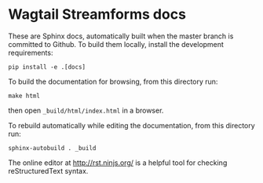# Wagtail Streamforms docs

These are Sphinx docs, automatically built when the master branch is committed to Github. To build them locally, install the development requirements:

    pip install -e .[docs]

To build the documentation for browsing, from this directory run: 

    make html 

then open ``_build/html/index.html`` in a browser.

To rebuild automatically while editing the documentation, from this directory run:

    sphinx-autobuild . _build

The online editor at http://rst.ninjs.org/ is a helpful tool for checking reStructuredText syntax.